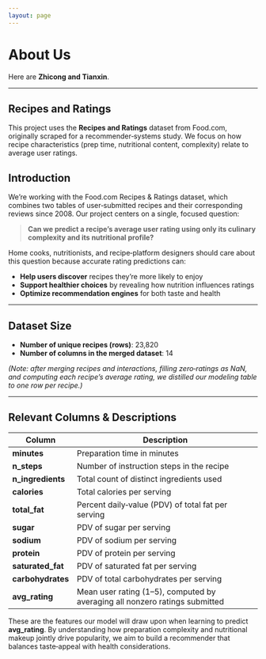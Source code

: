 ```yaml
---
layout: page
---
```


# About Us

Here are **Zhicong and Tianxin**.<br>

---

## Recipes and Ratings

This project uses the **Recipes and Ratings** dataset from Food.com, originally scraped for a recommender‑systems study. We focus on how recipe characteristics (prep time, nutritional content, complexity) relate to average user ratings.

## Introduction
We’re working with the Food.com Recipes & Ratings dataset, which combines two tables of user‑submitted recipes and their corresponding reviews since 2008. Our project centers on a single, focused question:

> **Can we predict a recipe’s average user rating using only its culinary complexity and its nutritional profile?**

Home cooks, nutritionists, and recipe‑platform designers should care about this question because accurate rating predictions can:
- **Help users discover** recipes they’re more likely to enjoy  
- **Support healthier choices** by revealing how nutrition influences ratings  
- **Optimize recommendation engines** for both taste and health  

---

## Dataset Size
- **Number of unique recipes (rows)**: 23,820  
- **Number of columns in the merged dataset**: 14  

*(Note: after merging recipes and interactions, filling zero‑ratings as NaN, and computing each recipe’s average rating, we distilled our modeling table to one row per recipe.)*

---

## Relevant Columns & Descriptions

| Column            | Description                                                                                 |
|-------------------|---------------------------------------------------------------------------------------------|
| **minutes**       | Preparation time in minutes                                                                 |
| **n_steps**       | Number of instruction steps in the recipe                                                   |
| **n_ingredients** | Total count of distinct ingredients used                                                    |
| **calories**      | Total calories per serving                                                                  |
| **total_fat**     | Percent daily‑value (PDV) of total fat per serving                                          |
| **sugar**         | PDV of sugar per serving                                                                    |
| **sodium**        | PDV of sodium per serving                                                                   |
| **protein**       | PDV of protein per serving                                                                   |
| **saturated_fat** | PDV of saturated fat per serving                                                            |
| **carbohydrates** | PDV of total carbohydrates per serving                                                      |
| **avg_rating**    | Mean user rating (1–5), computed by averaging all nonzero ratings submitted                  |


These are the features our model will draw upon when learning to predict **avg_rating**. By understanding how preparation complexity and nutritional makeup jointly drive popularity, we aim to build a recommender that balances taste‑appeal with health considerations.
